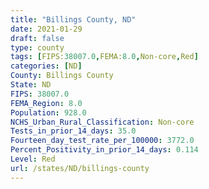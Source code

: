 ```yaml
---
title: "Billings County, ND"
date: 2021-01-29
draft: false
type: county
tags: [FIPS:38007.0,FEMA:8.0,Non-core,Red]
categories: [ND]
County: Billings County
State: ND
FIPS: 38007.0
FEMA_Region: 8.0
Population: 928.0
NCHS_Urban_Rural_Classification: Non-core
Tests_in_prior_14_days: 35.0
Fourteen_day_test_rate_per_100000: 3772.0
Percent_Positivity_in_prior_14_days: 0.114
Level: Red
url: /states/ND/billings-county
---
```



